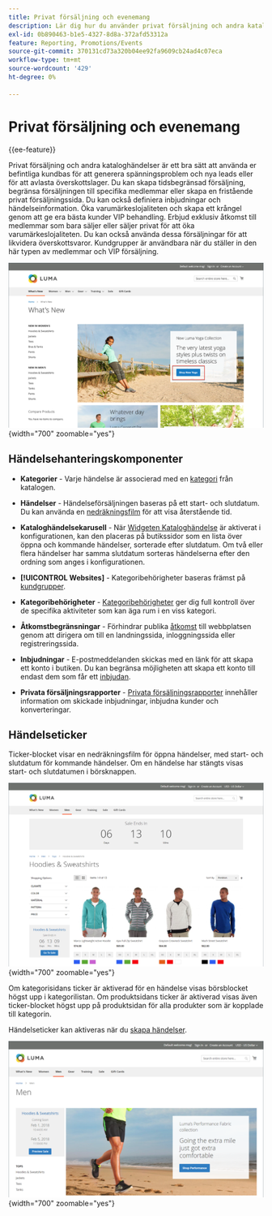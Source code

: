 ```yaml
---
title: Privat försäljning och evenemang
description: Lär dig hur du använder privat försäljning och andra kataloghändelser för att öka försäljningen till din befintliga kundbas och generera spänningsproblem och nya leads.
exl-id: 0b890463-b1e5-4327-8d8a-372afd53312a
feature: Reporting, Promotions/Events
source-git-commit: 370131cd73a320b04ee92fa9609cb24ad4c07eca
workflow-type: tm+mt
source-wordcount: '429'
ht-degree: 0%

---
```


# Privat försäljning och evenemang

{{ee-feature}}

Privat försäljning och andra kataloghändelser är ett bra sätt att använda er befintliga kundbas för att generera spänningsproblem och nya leads eller för att avlasta överskottslager. Du kan skapa tidsbegränsad försäljning, begränsa försäljningen till specifika medlemmar eller skapa en fristående privat försäljningssida. Du kan också definiera inbjudningar och händelseinformation. Öka varumärkeslojaliteten och skapa ett krångel genom att ge era bästa kunder VIP behandling. Erbjud exklusiv åtkomst till medlemmar som bara säljer eller säljer privat för att öka varumärkeslojaliteten. Du kan också använda dessa försäljningar för att likvidera överskottsvaror. Kundgrupper är användbara när du ställer in den här typen av medlemmar och VIP försäljning.

![Exempel på storefront - händelse på startsida](./assets/storefront-event-home-page.png){width="700" zoomable="yes"}

## Händelsehanteringskomponenter

- **Kategorier** - Varje händelse är associerad med en [kategori](../catalog/category-create.md) från katalogen.

- **Händelser** - Händelseförsäljningen baseras på ett start- och slutdatum. Du kan använda en [nedräkningsfilm](#event-ticker) för att visa återstående tid.

- **Kataloghändelsekarusell** - När [Widgeten Kataloghändelse](../content-design/widget-event-carousel.md) är aktiverat i konfigurationen, kan den placeras på butikssidor som en lista över öppna och kommande händelser, sorterade efter slutdatum. Om två eller flera händelser har samma slutdatum sorteras händelserna efter den ordning som anges i konfigurationen.

- **[!UICONTROL Websites]** - Kategoribehörigheter baseras främst på [kundgrupper](../customers/customer-groups.md).

- **Kategoribehörigheter** - [Kategoribehörigheter](../catalog/category-permissions.md) ger dig full kontroll över de specifika aktiviteter som kan äga rum i en viss kategori.

- **Åtkomstbegränsningar** - Förhindrar publika [åtkomst](event-configure.md#restrict-access) till webbplatsen genom att dirigera om till en landningssida, inloggningssida eller registreringssida.

- **Inbjudningar** - E-postmeddelanden skickas med en länk för att skapa ett konto i butiken. Du kan begränsa möjligheten att skapa ett konto till endast dem som får ett [inbjudan](invitations.md).

- **Privata försäljningsrapporter** - [Privata försäljningsrapporter](../getting-started/private-sales-reports.md) innehåller information om skickade inbjudningar, inbjudna kunder och konverteringar.

## Händelseticker

Ticker-blocket visar en nedräkningsfilm för öppna händelser, med start- och slutdatum för kommande händelser. Om en händelse har stängts visas start- och slutdatumen i börsknappen.

![Exempel på storefront - händelsekarousel](./assets/storefront-event-ticker-carousel.png){width="700" zoomable="yes"}

Om kategorisidans ticker är aktiverad för en händelse visas börsblocket högst upp i kategorilistan. Om produktsidans ticker är aktiverad visas även ticker-blocket högst upp på produktsidan för alla produkter som är kopplade till kategorin.

Händelseticker kan aktiveras när du [skapa händelser](event-create.md).

![Exempel på storefront - händelse-sidopanel](./assets/storefront-event-sidebar.png){width="700" zoomable="yes"}
